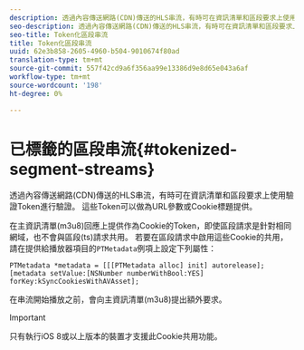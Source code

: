 ```yaml
---
description: 透過內容傳送網路(CDN)傳送的HLS串流，有時可在資訊清單和區段要求上使用驗證Token進行驗證。 這些Token可以做為URL參數或Cookie標題提供。
seo-description: 透過內容傳送網路(CDN)傳送的HLS串流，有時可在資訊清單和區段要求上使用驗證Token進行驗證。 這些Token可以做為URL參數或Cookie標題提供。
seo-title: Token化區段串流
title: Token化區段串流
uuid: 62e3b858-2605-4960-b504-9010674f80ad
translation-type: tm+mt
source-git-commit: 557f42cd9a6f356aa99e13386d9e8d65e043a6af
workflow-type: tm+mt
source-wordcount: '198'
ht-degree: 0%

---
```



# 已標籤的區段串流{#tokenized-segment-streams}

透過內容傳送網路(CDN)傳送的HLS串流，有時可在資訊清單和區段要求上使用驗證Token進行驗證。 這些Token可以做為URL參數或Cookie標題提供。

在主資訊清單(m3u8)回應上提供作為Cookie的Token，即使區段請求是針對相同網域，也不會與區段(ts)請求共用。 若要在區段請求中啟用這些Cookie的共用，請在提供給播放器項目的`PTMetadata`例項上設定下列屬性： 

```
PTMetadata *metadata = [[[PTMetadata alloc] init] autorelease]; 
[metadata setValue:[NSNumber numberWithBool:YES] forKey:kSyncCookiesWithAVAsset]; 
```

在串流開始播放之前，會向主資訊清單(m3u8)提出額外要求。

>[!IMPORTANT]
>
>只有執行iOS 8或以上版本的裝置才支援此Cookie共用功能。

